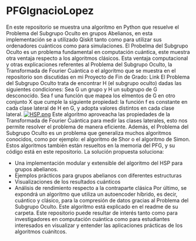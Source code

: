 # PFGIgnacioLopez
En este repositorio se muestra una algoritmo en Python que resuelve el Problema del Subgrupo Oculto en grupos Abelianos, en esta implementación se a utilizado Qiskit tanto como para utilizar sus ordenadores cuánticos como para simulaciones.
El Probelma del Subgrupo Oculto es un problema fundamental en computación cuántica, este muestra otra ventaja respecto a los algoritmos clásicos. Esta ventaja computacional y otras explicaciones referentes al Problema del Subgrupo Oculto, la Transformada de Fourier Cuántica o el algoritmo que se muestra en el repositorio son discutidas en mi Proyecto de Fin de Grado: Link
El Problema del Subgrupo Oculto trata de encontrar H (el subgrupo oculto) dadas las siguientes condiciones: Sea G un grupo y H un subgrupo de G desconocido. Sea f una función que mapea los elmentos de G en otro conjunto X que cumple la siguiente propiedad: la función f es constante en cada clase lateral de H en G, y adopta valores distintos en cada clase lateral.
[![HSP.png](https://i.postimg.cc/8zS7CfLR/HSP.png)](https://postimg.cc/RNgSsFsh)
Este algoritmo aproveacha las propiedades de la Transformada de Fourier Cuántica para medir las clases laterales, esto nos permite resolver el problema de manera eficiente. Además, el Problema del Subgrupo Oculto es un problema que generaliza muchos algoritmos conocidos, como por ejemplo: el algoritmo de Shor o el algoritmo de Simon. Estos algoritmos también están resueltos en la memoria del PFG, y su código está en este repositorio.
La solución propuesta soluciona:
  - Una implementación modular y extensible del algoritmo del HSP para grupos abelianos.
  - Ejemplos prácticos para grupos abelianos con diferentes estructuras
  - Visualizaciones de los resultados cuánticos
  - Análisis de rendimiento respecto a la contraparte clásica
Por último, se expondrá un algoritmo que utiliza un autoencoder híbrido, es decir, cuántico y clásico, para la compresión de datos gracias al Problema del Subgrupo Oculto. Este algoritmo está explicado en el readme de su carpeta.
Este repositorio puede resultar de interés tanto como para investigadores en computación cuántica como para estudiantes interesados en visualizar y entender las aplicaciones prácticas de los algoritmos cuánitcos.


